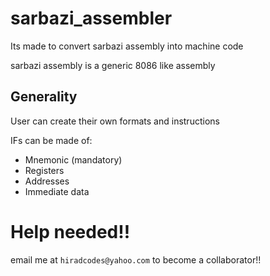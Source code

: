# sarbazi_assembler
Its made to convert sarbazi assembly into machine code

sarbazi assembly is a generic 8086 like assembly

## Generality
User can create their own formats and instructions

IFs can be made of:
* Mnemonic (mandatory)
* Registers 
* Addresses
* Immediate data

# Help needed!!
email me at `hiradcodes@yahoo.com` to become a collaborator!!

